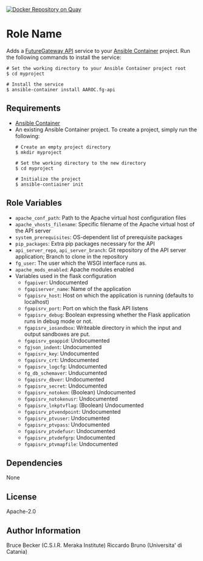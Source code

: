 [![Docker Repository on Quay](https://quay.io/repository/aaroc/fg_api/status?token=29400784-71e1-4eb0-8493-0775c34b2464 "Docker Repository on Quay")](https://quay.io/repository/aaroc/fg_api)

# Role Name

Adds a [FutureGateway API](https://github.com/FutureGateway/fgAPIServer) service to your [Ansible Container](https://github.com/ansible/ansible-container) project. Run the following commands
to install the service:

```
# Set the working directory to your Ansible Container project root
$ cd myproject

# Install the service
$ ansible-container install AAROC.fg-api
```

## Requirements

- [Ansible Container](https://github.com/ansible/ansible-container)
- An existing Ansible Container project. To create a project, simply run the following:
    ```
    # Create an empty project directory
    $ mkdir myproject

    # Set the working directory to the new directory
    $ cd myproject

    # Initialize the project
    $ ansible-contiainer init
    ```


## Role Variables

  * `apache_conf_path`: Path to the Apache virtual host configuration files
  * `apache_vhosts_filename`: Specific filename  of the Apache virtual host of the API server
  * `system_prerequisites`: OS-dependent list of prerequisite packages
  * `pip_packages`: Extra pip packages necessary for the API
  * `api_server_repo`, `api_server_branch`: Git repository of the API server application; Branch to clone in the repository
  * `fg_user`: The user which the WSGI interface runs as.
  * `apache_mods_enabled`: Apache modules enabled
  * Variables used in the flask configuration
    * `fgapiver`: Undocumented
    * `fgapiserver_name`: Name of the application
    * `fgapisrv_host`: Host on which the application is running (defaults to localhost)
    * `fgapisrv_port`: Port on which the flask API listens
    * `fgapisrv_debug`: Boolean expressing whether the Flask application runs in debug mode or not.
    * `fgapisrv_iosandbox`: Writeable directory in which the input and output sandboxes are put.
    * `fgapisrv_geappid`: Undocumented
    * `fgjson_indent`: Undocumented
    * `fgapisrv_key`: Undocumented
    * `fgapisrv_crt`: Undocumented
    * `fgapisrv_logcfg`: Undocumented
    * `fg_db_schemaver`: Unducumented
    * `fgapisrv_dbver`: Undocumented
    * `fgapisrv_secret`: Undocumented
    * `fgapisrv_notoken`: (Boolean) Undocumented
    * `fgapisrv_notokenusr`: Undocumented
    * `fgapisrv_lnkptvflag`: (Boolean) Undocumented
    *  `fgapisrv_ptvendpoint`: Undocumented
    * `fgapisrv_ptvuser`: Undocumented
    * `fgapisrv_ptvpass`: Undocumented
    * `fgapisrv_ptvdefusr`: Undocumented
    * `fgapisrv_ptvdefgrp`: Undocumented
    * `fgapisrv_ptvmapfile`: Undocumented

## Dependencies

None

## License

Apache-2.0

## Author Information

Bruce Becker (C.S.I.R. Meraka Institute)
Riccardo Bruno (Universita' di Catania)
